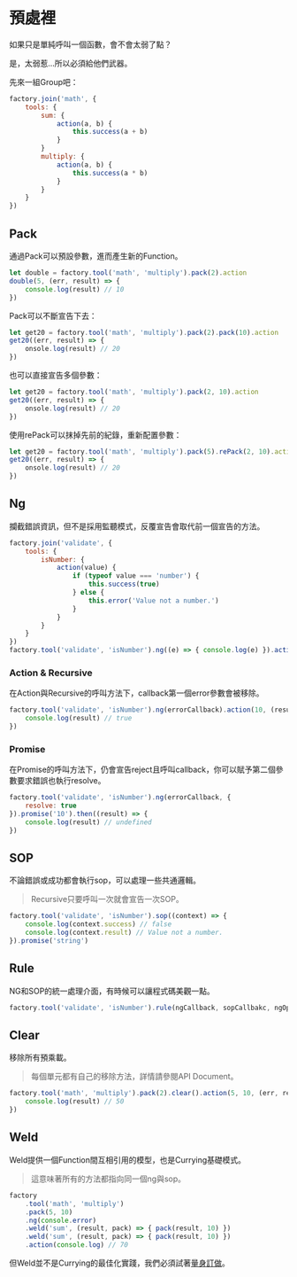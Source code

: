 # 預處裡

如果只是單純呼叫一個函數，會不會太弱了點？

是，太弱惹...所以必須給他們武器。

先來一組Group吧：

```js
factory.join('math', {
    tools: {
        sum: {
            action(a, b) {
                this.success(a + b)
            }
        }
        multiply: {
            action(a, b) {
                this.success(a * b)
            }
        }
    }
})
```

## Pack

通過Pack可以預設參數，進而產生新的Function。

```js
let double = factory.tool('math', 'multiply').pack(2).action
double(5, (err, result) => {
    console.log(result) // 10
})
```

Pack可以不斷宣告下去：

```js
let get20 = factory.tool('math', 'multiply').pack(2).pack(10).action
get20((err, result) => {
    onsole.log(result) // 20
})
```

也可以直接宣告多個參數：

```js
let get20 = factory.tool('math', 'multiply').pack(2, 10).action
get20((err, result) => {
    onsole.log(result) // 20
})
```

使用rePack可以抹掉先前的紀錄，重新配置參數：

```js
let get20 = factory.tool('math', 'multiply').pack(5).rePack(2, 10).action
get20((err, result) => {
    onsole.log(result) // 20
})
```

## Ng

攔截錯誤資訊，但不是採用監聽模式，反覆宣告會取代前一個宣告的方法。

```js
factory.join('validate', {
    tools: {
        isNumber: {
            action(value) {
                if (typeof value === 'number') {
                    this.success(true)
                } else {
                    this.error('Value not a number.')
                }
            }
        }
    }
})
factory.tool('validate', 'isNumber').ng((e) => { console.log(e) }).action('string', () => {}) // Value not a number.
```

### Action & Recursive

在Action與Recursive的呼叫方法下，callback第一個error參數會被移除。

```js
factory.tool('validate', 'isNumber').ng(errorCallback).action(10, (result) => {
    console.log(result) // true
})
```

### Promise

在Promise的呼叫方法下，仍會宣告reject且呼叫callback，你可以賦予第二個參數要求錯誤也執行resolve。

```js
factory.tool('validate', 'isNumber').ng(errorCallback, {
    resolve: true
}).promise('10').then((result) => {
    console.log(result) // undefined
})
```

## SOP

不論錯誤或成功都會執行sop，可以處理一些共通邏輯。

> Recursive只要呼叫一次就會宣告一次SOP。

```js
factory.tool('validate', 'isNumber').sop((context) => {
    console.log(context.success) // false
    console.log(context.result) // Value not a number.
}).promise('string')
```

## Rule

NG和SOP的統一處理介面，有時候可以讓程式碼美觀一點。

```js
factory.tool('validate', 'isNumber').rule(ngCallback, sopCallbakc, ngOptions).promise('string')
```

## Clear

移除所有預乘載。

> 每個單元都有自己的移除方法，詳情請參閱API Document。

```js
factory.tool('math', 'multiply').pack(2).clear().action(5, 10, (err, result) => {
    console.log(result) // 50
})
```

## Weld

Weld提供一個Function間互相引用的模型，也是Currying基礎模式。

> 這意味著所有的方法都指向同一個ng與sop。

```js
factory
    .tool('math', 'multiply')
    .pack(5, 10)
    .ng(console.error)
    .weld('sum', (result, pack) => { pack(result, 10) })
    .weld('sum', (result, pack) => { pack(result, 10) })
    .action(console.log) // 70
```

但Weld並不是Currying的最佳化實踐，我們必須試著[量身訂做](./currying.md)。
